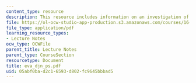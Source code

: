 ```yaml
---
content_type: resource
description: This resource includes information on an investigation of the space suit.
file: https://ol-ocw-studio-app-production.s3.amazonaws.com/courses/16-423j-aerospace-biomedical-and-life-support-engineering-spring-2006/05abf0bad2c16593d802fc9645bbbad5_eva_djn_ps.pdf
file_type: application/pdf
learning_resource_types:
- Lecture Notes
ocw_type: OCWFile
parent_title: Lecture Notes
parent_type: CourseSection
resourcetype: Document
title: eva_djn_ps.pdf
uid: 05abf0ba-d2c1-6593-d802-fc9645bbbad5
---
```


